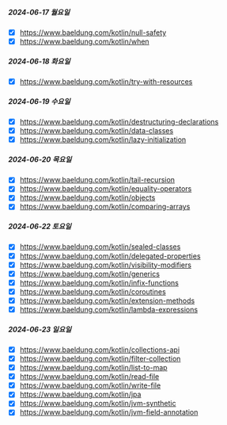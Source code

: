 ##### 2024-06-17 월요일
- [x] https://www.baeldung.com/kotlin/null-safety
- [x] https://www.baeldung.com/kotlin/when
##### 2024-06-18 화요일
- [x] https://www.baeldung.com/kotlin/try-with-resources
##### 2024-06-19 수요일
- [x] https://www.baeldung.com/kotlin/destructuring-declarations
- [x] https://www.baeldung.com/kotlin/data-classes 
- [x] https://www.baeldung.com/kotlin/lazy-initialization
##### 2024-06-20 목요일
- [x] https://www.baeldung.com/kotlin/tail-recursion
- [x] https://www.baeldung.com/kotlin/equality-operators
- [x] https://www.baeldung.com/kotlin/objects
- [x] https://www.baeldung.com/kotlin/comparing-arrays
##### 2024-06-22 토요일
- [x] https://www.baeldung.com/kotlin/sealed-classes
- [x] https://www.baeldung.com/kotlin/delegated-properties
- [x] https://www.baeldung.com/kotlin/visibility-modifiers
- [x] https://www.baeldung.com/kotlin/generics
- [x] https://www.baeldung.com/kotlin/infix-functions
- [x] https://www.baeldung.com/kotlin/coroutines
- [x] https://www.baeldung.com/kotlin/extension-methods
- [x] https://www.baeldung.com/kotlin/lambda-expressions
##### 2024-06-23 일요일
- [x] https://www.baeldung.com/kotlin/collections-api
- [x] https://www.baeldung.com/kotlin/filter-collection
- [x] https://www.baeldung.com/kotlin/list-to-map
- [x] https://www.baeldung.com/kotlin/read-file
- [x] https://www.baeldung.com/kotlin/write-file
- [x] https://www.baeldung.com/kotlin/jpa
- [x] https://www.baeldung.com/kotlin/jvm-synthetic
- [x] https://www.baeldung.com/kotlin/jvm-field-annotation

